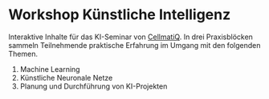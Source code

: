 # Workshop Künstliche Intelligenz
Interaktive Inhalte für das KI-Seminar von [CellmatiQ](https://cellmatiq.com). In drei Praxisblöcken sammeln Teilnehmende praktische Erfahrung im Umgang mit den folgenden Themen.

1. Machine Learning
2. Künstliche Neuronale Netze
3. Planung und Durchführung von KI-Projekten
